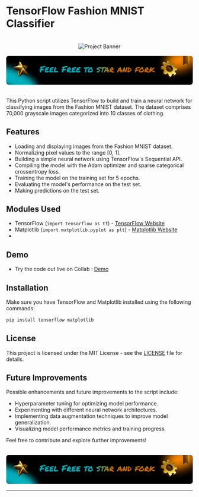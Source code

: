 # TensorFlow Fashion MNIST Classifier

<div align="center">
  <br>
      <img src="https://github.com/RJohnPaul/Fashion_Mnist_Models/blob/ea69d23ebf38b0608e666d313f7ebf1aee9d751e/Frame%2015.png" alt="Project Banner">
  </br>
</div>

<div align="center">
  <br>
      <img src="https://github.com/RJohnPaul/Linear_regression_model/blob/b522fa2641a3a36642a5a95798a1da90abbb8223/Frame%2012.png" alt="Project Banner">
  </br>
</div>
</br>

This Python script utilizes TensorFlow to build and train a neural network for classifying images from the Fashion MNIST dataset. The dataset comprises 70,000 grayscale images categorized into 10 classes of clothing.

## Features

- Loading and displaying images from the Fashion MNIST dataset.
- Normalizing pixel values to the range [0, 1].
- Building a simple neural network using TensorFlow's Sequential API.
- Compiling the model with the Adam optimizer and sparse categorical crossentropy loss.
- Training the model on the training set for 5 epochs.
- Evaluating the model's performance on the test set.
- Making predictions on the test set.

## Modules Used

- TensorFlow (`import tensorflow as tf`) - [TensorFlow Website](https://www.tensorflow.org/)
- Matplotlib (`import matplotlib.pyplot as plt`) - [Matplotlib Website](https://matplotlib.org/)
- 
## Demo
 - Try the code out live on Collab : [Demo](https://bit.ly/fashion_mod)
   
## Installation

Make sure you have TensorFlow and Matplotlib installed using the following commands:

```bash
pip install tensorflow matplotlib
```

## License

This project is licensed under the MIT License - see the [LICENSE](LICENSE) file for details.

## Future Improvements

Possible enhancements and future improvements to the script include:

- Hyperparameter tuning for optimizing model performance.
- Experimenting with different neural network architectures.
- Implementing data augmentation techniques to improve model generalization.
- Visualizing model performance metrics and training progress.

Feel free to contribute and explore further improvements!

<div align="center">
  <br>
      <img src="https://github.com/RJohnPaul/Linear_regression_model/blob/b522fa2641a3a36642a5a95798a1da90abbb8223/Frame%2012.png" alt="Project Banner">
  </br>
</div>

---
